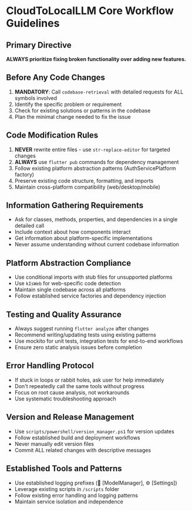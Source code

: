 # CloudToLocalLLM Core Workflow Guidelines

## Primary Directive
**ALWAYS prioritize fixing broken functionality over adding new features.**

## Before Any Code Changes
1. **MANDATORY**: Call `codebase-retrieval` with detailed requests for ALL symbols involved
2. Identify the specific problem or requirement
3. Check for existing solutions or patterns in the codebase
4. Plan the minimal change needed to fix the issue

## Code Modification Rules
1. **NEVER** rewrite entire files - use `str-replace-editor` for targeted changes
2. **ALWAYS** use `flutter pub` commands for dependency management
3. Follow existing platform abstraction patterns (AuthServicePlatform factory)
4. Preserve existing code structure, formatting, and imports
5. Maintain cross-platform compatibility (web/desktop/mobile)

## Information Gathering Requirements
- Ask for classes, methods, properties, and dependencies in a single detailed call
- Include context about how components interact
- Get information about platform-specific implementations
- Never assume understanding without current codebase information

## Platform Abstraction Compliance
- Use conditional imports with stub files for unsupported platforms
- Use `kIsWeb` for web-specific code detection
- Maintain single codebase across all platforms
- Follow established service factories and dependency injection

## Testing and Quality Assurance
- Always suggest running `flutter analyze` after changes
- Recommend writing/updating tests using existing patterns
- Use mockito for unit tests, integration tests for end-to-end workflows
- Ensure zero static analysis issues before completion

## Error Handling Protocol
- If stuck in loops or rabbit holes, ask user for help immediately
- Don't repeatedly call the same tools without progress
- Focus on root cause analysis, not workarounds
- Use systematic troubleshooting approach

## Version and Release Management
- Use `scripts/powershell/version_manager.ps1` for version updates
- Follow established build and deployment workflows
- Never manually edit version files
- Commit ALL related changes with descriptive messages

## Established Tools and Patterns
- Use established logging prefixes (🦙 [ModelManager], ⚙️ [Settings])
- Leverage existing scripts in `/scripts` folder
- Follow existing error handling and logging patterns
- Maintain service isolation and independence
